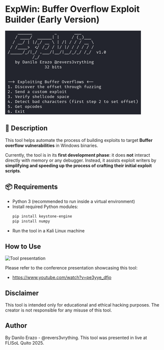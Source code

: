 # ExpWin: Buffer Overflow Exploit Builder (Early Version)
![Tool](expwin.png)

## 📜 Description
This tool helps automate the process of building exploits to target **Buffer overflow vulnerabilities** in Windows binaries.

Currently, the tool is in its **first development phase**: it does **not** interact directly with memory or any debugger. Instead, it assists exploit writers by **simplifying and speeding up the process of crafting their initial exploit scripts**.

## 📦 Requirements
- Python 3 (recommended to run inside a virtual environment)
- Install required Python modules:
  ```bash
  pip install keystone-engine
  pip install numpy

- Run the tool in a Kali Linux machine

## How to Use
![Tool presentation](flisol2025.png)

Please refer to the conference presentation showcasing this tool:
-   https://www.youtube.com/watch?v=pe3yye_dfjo

## Disclaimer
This tool is intended only for educational and ethical hacking purposes.
The creator is not responsible for any misuse of this tool.

## Author
By Danilo Erazo - @revers3vrything. 
This tool was presented in live at FLISoL Quito 2025.

